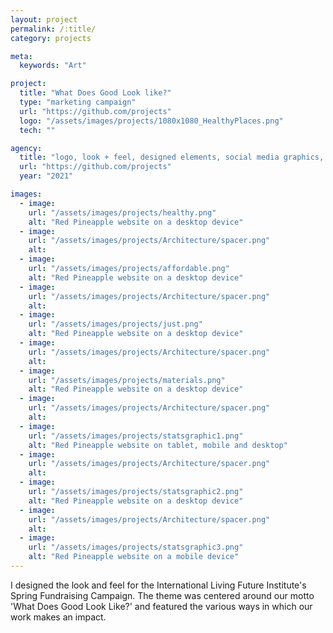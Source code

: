 ```yaml
---
layout: project
permalink: /:title/
category: projects

meta:
  keywords: "Art"

project:
  title: "What Does Good Look like?"
  type: "marketing campaign"
  url: "https://github.com/projects"
  logo: "/assets/images/projects/1080x1080_HealthyPlaces.png"
  tech: ""

agency:
  title: "logo, look + feel, designed elements, social media graphics, ads,"
  url: "https://github.com/projects"
  year: "2021"

images:
  - image:
    url: "/assets/images/projects/healthy.png"
    alt: "Red Pineapple website on a desktop device"
  - image:
    url: "/assets/images/projects/Architecture/spacer.png"
    alt:   
  - image:
    url: "/assets/images/projects/affordable.png"
    alt: "Red Pineapple website on a desktop device"
  - image:
    url: "/assets/images/projects/Architecture/spacer.png"
    alt:         
  - image:
    url: "/assets/images/projects/just.png"
    alt: "Red Pineapple website on a desktop device"
  - image:
    url: "/assets/images/projects/Architecture/spacer.png"
    alt:         
  - image:
    url: "/assets/images/projects/materials.png"
    alt: "Red Pineapple website on a desktop device"
  - image:
    url: "/assets/images/projects/Architecture/spacer.png"
    alt:         
  - image:
    url: "/assets/images/projects/statsgraphic1.png"
    alt: "Red Pineapple website on tablet, mobile and desktop"
  - image:
    url: "/assets/images/projects/Architecture/spacer.png"
    alt: 
  - image:
    url: "/assets/images/projects/statsgraphic2.png"
    alt: "Red Pineapple website on a desktop device"
  - image:
    url: "/assets/images/projects/Architecture/spacer.png"
    alt: 
  - image:
    url: "/assets/images/projects/statsgraphic3.png"
    alt: "Red Pineapple website on a mobile device"
---
```

<p>I designed the look and feel for the International Living Future Institute's Spring Fundraising Campaign. The theme was centered around our motto 'What Does Good Look Like?' and featured the various ways in which our work makes an impact.</p>